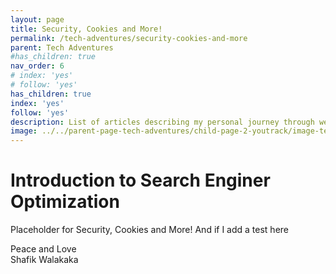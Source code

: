 ```yaml
---
layout: page
title: Security, Cookies and More!
permalink: /tech-adventures/security-cookies-and-more
parent: Tech Adventures
#has_children: true 
nav_order: 6
# index: 'yes'
# follow: 'yes'
has_children: true 
index: 'yes'
follow: 'yes'
description: List of articles describing my personal journey through web security
image: ../../parent-page-tech-adventures/child-page-2-youtrack/image-tech-adventure-youtrack.png
---
```


# Introduction to Search Enginer Optimization

Placeholder for Security, Cookies and More!
And if I add a test here

Peace and Love <br>
Shafik Walakaka